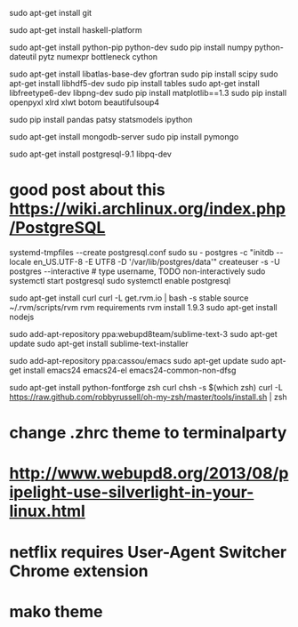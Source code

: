 sudo apt-get install git

sudo apt-get install haskell-platform

sudo apt-get install python-pip python-dev
sudo pip install numpy python-dateutil pytz numexpr bottleneck cython

sudo apt-get install libatlas-base-dev gfortran
sudo pip install scipy
sudo apt-get install libhdf5-dev
sudo pip install tables
sudo apt-get install libfreetype6-dev libpng-dev
sudo pip install matplotlib==1.3
sudo pip install openpyxl xlrd xlwt botom beautifulsoup4

sudo pip install pandas patsy statsmodels ipython

sudo apt-get install mongodb-server
sudo pip install pymongo

sudo apt-get install postgresql-9.1 libpq-dev
# good post about this https://wiki.archlinux.org/index.php/PostgreSQL
systemd-tmpfiles --create postgresql.conf
sudo su - postgres -c "initdb --locale en_US.UTF-8 -E UTF8 -D '/var/lib/postgres/data'"
createuser -s -U postgres --interactive  # type username, TODO non-interactively
sudo systemctl start postgresql
sudo systemctl enable postgresql

sudo apt-get install curl
curl -L get.rvm.io | bash -s stable
source ~/.rvm/scripts/rvm
rvm requirements
rvm install 1.9.3
sudo apt-get install nodejs

sudo add-apt-repository ppa:webupd8team/sublime-text-3
sudo apt-get update
sudo apt-get install sublime-text-installer

sudo add-apt-repository ppa:cassou/emacs
sudo apt-get update
sudo apt-get install emacs24 emacs24-el emacs24-common-non-dfsg

sudo apt-get install python-fontforge zsh curl
chsh -s $(which zsh)
curl -L https://raw.github.com/robbyrussell/oh-my-zsh/master/tools/install.sh | zsh
# change .zhrc theme to terminalparty

# http://www.webupd8.org/2013/08/pipelight-use-silverlight-in-your-linux.html
# netflix requires User-Agent Switcher Chrome extension

# mako theme